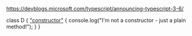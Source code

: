 https://devblogs.microsoft.com/typescript/announcing-typescript-3-6/

class D {
    ["constructor"]() {
        console.log("I'm not a constructor - just a plain method!");
    }
}
